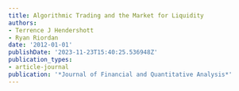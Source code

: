 ```yaml
---
title: Algorithmic Trading and the Market for Liquidity
authors:
- Terrence J Hendershott
- Ryan Riordan
date: '2012-01-01'
publishDate: '2023-11-23T15:40:25.536948Z'
publication_types:
- article-journal
publication: '*Journal of Financial and Quantitative Analysis*'
---
```

